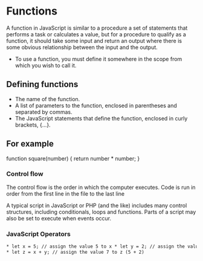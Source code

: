 # Functions

A function in JavaScript is similar to a procedure a set of statements that performs a task or calculates a value, but for a procedure to qualify as a function, it should take some input and return an output where there is some obvious relationship between the input and the output.

- To use a function, you must define it somewhere in the scope from which you wish to call it.

## Defining functions

- The name of the function.
- A list of parameters to the function, enclosed in parentheses and separated by commas.
- The JavaScript statements that define the function, enclosed in curly brackets, {...}.

## For example

function square(number) {
return number \* number;
}

### Control flow

The control flow is the order in which the computer executes. Code is run in order from the first line in the file to the last line

A typical script in JavaScript or PHP (and the like) includes many control structures, including conditionals, loops and functions. Parts of a script may also be set to execute when events occur.

### JavaScript Operators

```html
* let x = 5; // assign the value 5 to x * let y = 2; // assign the value 2 to y
* let z = x + y; // assign the value 7 to z (5 + 2)
```
